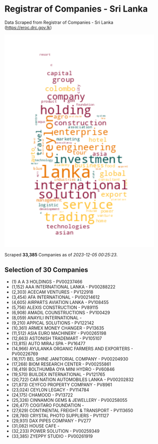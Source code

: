 # Registrar of Companies - Sri Lanka

Data Scraped from Registrar of Companies - Sri Lanka (https://eroc.drc.gov.lk)

![word-cloud](data/word_cloud.png)

Scraped **33,385** Companies as of *2023-12-05 00:25:23*.


## Selection of 30 Companies

* (1) A A 3 HOLDINGS - PV00237466
* (1,152) AAA INTERNATIONAL LANKA - PV00288222
* (2,303) ACECAM VENTURES - PV122918
* (3,454) AFA INTERNATIONAL - PV00214612
* (4,605) AIRPARTS AVIATION LANKA - PV108455
* (5,756) ALEXIS CONSTRUCTION - PV89115
* (6,908) AMADIL COUNSTRUCTIONS - PV100429
* (8,059) ANAYILI INTERNATIONAL - 
* (9,210) APPICAL SOLUTIONS - PV122142
* (10,361) ARMEX MONEY CHANGER - PV13635
* (11,512) ASIA EURO MACHINERY - PV00265198
* (12,663) ASTONISH TRADEMART - PV105107
* (13,815) AUTO MIRAJ SPA - PV16477
* (14,966) AYULANKA ORGANIC FARMERS AND EXPORTERS - PV00226769
* (16,117) BEL SHINE JANITORIAL COMPANY - PV00204930
* (17,268) BIOM RESEARCH CENTER - PV00255861
* (18,419) BOLTHUMBA OYA MINI HYDRO - PV60846
* (19,570) BUILDEX INTERNATIONAL - PV121765
* (20,722) CAR NATION AUTOMOBILES LANKA - PV00202832
* (21,873) CEYFCO PROPERTY COMPANY - PV8961
* (23,024) CEYLON LEGACY - PV114784
* (24,175) CHAMOOD - PV13722
* (25,326) CINNAMON GEMS & JEWELLERY - PV00258055
* (26,477) COGITARO FOUNDATION - 
* (27,629) CONTINENTAL FREIGHT & TRANSPORT - PV113650
* (28,780) CRYSTAL PHOTO SUPPLIERS - PV11127
* (29,931) DAX PIPES COMPANY - PV277
* (31,082) HOUSE CAFE - 
* (32,233) POWER SOLUTION - PV00259349
* (33,385) ZYEPPY STUDIO - PV00261919